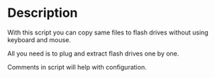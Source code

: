 # Description
With this script you can copy same files to flash drives without using keyboard and mouse. 

All you need is to plug and extract flash drives one by one.

Comments in script will help with configuration.
